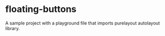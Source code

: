 # floating-buttons

A sample project with a playground file that imports purelayout autolayout library.
